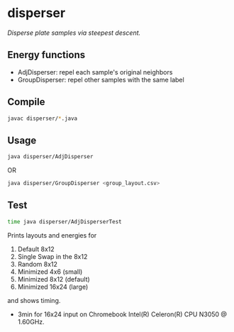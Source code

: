# disperser
_Disperse plate samples via steepest descent._

## Energy functions
* AdjDisperser: repel each sample's original neighbors
* GroupDisperser: repel other samples with the same label

## Compile
```bash
javac disperser/*.java
```

## Usage
```bash
java disperser/AdjDisperser
```
OR
```bash
java disperser/GroupDisperser <group_layout.csv>
```

## Test
```bash
time java disperser/AdjDisperserTest
```
Prints layouts and energies for
1. Default 8x12
2. Single Swap in the 8x12
3. Random 8x12
4. Minimized 4x6 (small)
5. Minimized 8x12 (default)
6. Minimized 16x24 (large)

and shows timing.

* 3min for 16x24 input on Chromebook Intel(R) Celeron(R) CPU N3050 @ 1.60GHz.

